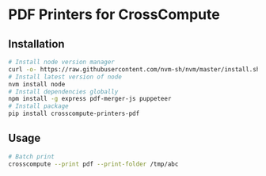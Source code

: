 # PDF Printers for CrossCompute

## Installation

```bash
# Install node version manager
curl -o- https://raw.githubusercontent.com/nvm-sh/nvm/master/install.sh | bash
# Install latest version of node
nvm install node
# Install dependencies globally
npm install -g express pdf-merger-js puppeteer
# Install package
pip install crosscompute-printers-pdf
```

## Usage

```bash
# Batch print
crosscompute --print pdf --print-folder /tmp/abc
```
